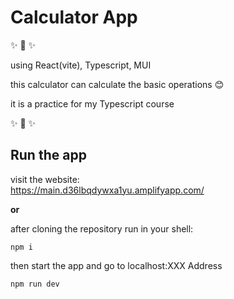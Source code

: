 # Calculator App

:sparkles: :rainbow: :sparkles:

using React(vite), Typescript, MUI

this calculator can calculate the basic operations :blush:

it is a practice for my Typescript course

:sparkles: :rainbow: :sparkles:

## Run the app

visit the website:  
https://main.d36lbqdywxa1yu.amplifyapp.com/

**or**

after cloning the repository run in your shell:

```shell
npm i
```

then start the app and go to localhost:XXX Address

```shell
npm run dev
```

